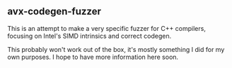 avx-codegen-fuzzer
------------------

This is an attempt to make a very specific fuzzer for C++ compilers, focusing on Intel's SIMD intrinsics and correct codegen.

This probably won't work out of the box, it's mostly something I did for my own purposes. I hope to have more information here soon.

